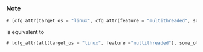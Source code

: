 ### Note

```rust
# [cfg_attr(target_os = "linux", cfg_attr(feature = "multithreaded", some_other_attribute))
```

is equivalent to

```rust
# [cfg_attr(all(target_os = "linux", feature ="multithreaded"), some_other_attribute)]
```
